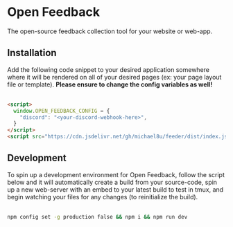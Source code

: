 # Open Feedback
The open-source feedback collection tool for your website or web-app.

<h2>Installation</h2>
Add the following code snippet to your desired application somewhere where it will be rendered on all of your desired pages (ex: your page layout file or template). <b>Please ensure to change the config variables as well!</b><br><br>

```html
<script>
  window.OPEN_FEEDBACK_CONFIG = {
    "discord": "<your-discord-webhook-here>",
  }
</script>
<script src="https://cdn.jsdelivr.net/gh/michael8u/feeder/dist/index.js"></script>
```

<h2>Development</h2>
To spin up a development environment for Open Feedback, follow the script below and it will automatically create a build from your source-code, spin up a new web-server with an embed to your latest build to test in tmux, and begin watching your files for any changes (to reinitialize the build).<br><br>

```bash
npm config set -g production false && npm i && npm run dev
```


